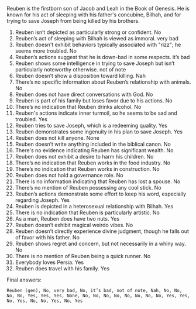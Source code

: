 Reuben is the firstborn son of Jacob and Leah in the Book of Genesis. He is known for his act of sleeping with his father's concubine, Bilhah, and for trying to save Joseph from being killed by his brothers.

1. Reuben isn’t depicted as particularly strong or confident. No
2. Reuben’s act of sleeping with Bilhah is viewed as immoral. very bad
3. Reuben doesn't exhibit behaviors typically associated with "rizz"; he seems more troubled. No
4. Reuben’s actions suggest that he is down-bad in some respects. it’s bad
5. Reuben shows some intelligence in trying to save Joseph but isn’t particularly noteworthy otherwise. not of note
6. Reuben doesn’t show a disposition toward killing. Nah
7. There’s no specific information about Reuben’s relationship with animals. No
8. Reuben does not have direct conversations with God. No
9. Reuben is part of his family but loses favor due to his actions. No
10. There’s no indication that Reuben drinks alcohol. No
11. Reuben's actions indicate inner turmoil, so he seems to be sad and troubled. Yes
12. Reuben tries to save Joseph, which is a redeeming quality. Yes
13. Reuben demonstrates some ingenuity in his plan to save Joseph. Yes
14. Reuben does not kill anyone. None
15. Reuben doesn’t write anything included in the biblical canon. No
16. There's no evidence indicating Reuben has significant wealth. No
17. Reuben does not exhibit a desire to harm his children. No
18. There’s no indication that Reuben works in the food industry. No
19. There’s no indication that Reuben works in construction. No
20. Reuben does not hold a governance role. No
21. There is no information indicating that Reuben has lost a spouse. No
22. There’s no mention of Reuben possessing any cool stick. No
23. Reuben’s actions demonstrate some effort to keep his word, especially regarding Joseph. Yes
24. Reuben is depicted in a heterosexual relationship with Bilhah. Yes
25. There is no indication that Reuben is particularly artistic. No
26. As a man, Reuben does have two nuts. Yes
27. Reuben doesn’t exhibit magical weirdo vibes. No
28. Reuben doesn’t directly experience divine judgment, though he falls out of favor with his father. No
29. Reuben shows regret and concern, but not necessarily in a whiny way. No
30. There is no mention of Reuben being a quick runner. No
31. Everybody loves Persia. Yes
32. Reuben does travel with his family. Yes

Final answers:

```Reuben (gen), No, very bad, No, it’s bad, not of note, Nah, No, No, No, No, Yes, Yes, Yes, None, No, No, No, No, No, No, No, No, Yes, Yes, No, Yes, No, No, Yes, No, Yes```